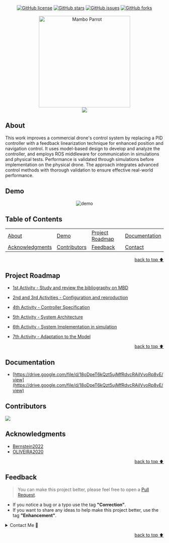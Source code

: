 
<!-- Shields Section--><!-- Optional -->

<!-- 
* Insert project shields and badges through this link https://shields.io/
* 
*
-->

<div align="center">
    <a href="https://github.com/gabrielhvs/beep/blob/main/LICENSE"><img alt="GitHub license" src="https://img.shields.io/github/license/gabrielhvs/beep?color=ff69b4&style=for-the-badge"></a>
    <a href="https://github.com/gabrielhvs/beep/stargazers"><img alt="GitHub stars" src="https://img.shields.io/github/stars/gabrielhvs/beep?color=yellow&label=Project%20Stars&style=for-the-badge"></a>
    <a href="https://github.com/gabrielhvs/beep/issues"><img alt="GitHub issues" src="https://img.shields.io/github/issues/gabrielhvs/beep?color=brightgreen&label=issues&style=for-the-badge"></a>
    <a href="https://github.com/gabrielhvs/beep/network"><img alt="GitHub forks" src="https://img.shields.io/github/forks/gabrielhvs/beep?color=9cf&label=forks&style=for-the-badge"></a>
</div>
<br>


<!-- Logo Section  --><!-- Required -->

<!--
* Insert an image URL in the <img> "src" attribute bellow. (line )
* 
* Insert your github profile URL in the <a> "href" attribute bellow (line )
-->


<div align="center">
    <a href="https://github.com/gabrielhvs/beep" target="_blank">
        <img src="https://github.com/gabrielhvs/beep/blob/main/Controller_FeedBackLin/images/Parrot_Mambo_Marc.png?raw=true" 
        alt="Mambo Parrot" width="290" height="290">
    </a>
</div>


<!-- Project title 
* use a dynamic typing-SvG here https://readme-typing-svg.demolab.com/demo/
*
*  Instead you can type your project name after a # header
-->

<div align="center">
<img src="https://readme-typing-svg.demolab.com?font=Fira+Code&size=22&duration=4000&pause=5000&background=FFFFFF00&center=true&vCenter=true&multiline=true&width=700&lines= Beep Tank">
</div>


## About<!-- Required -->
<!-- 
* information about the project 
* 
* keep it short and sweet
-->


This work improves a commercial drone's control system by replacing a PID controller with a feedback linearization technique for enhanced position and navigation control. It uses model-based design to develop and analyze the controller, and employs ROS middleware for communication in simulations and physical tests. Performance is validated through simulations before implementation on the physical drone. The approach integrates advanced control methods with thorough validation to ensure effective real-world performance.


<!--## How to use this project Required -->
<!-- 
* Here you may add information about how 
* 
* and why to use this project.


- Access the [Blank template](./Templates/_blank-README.md) to use for your projects. 
- clone this repository into your local machine.

```bash
    git clone https://github.com/gabrielhvs/beep.git
```
- You can copy the markdown directly from this [MD file](./Templates/markdown-only.md).
- Make sure to check the [Documentation](https://github.com/gabrielhvs/beep/wiki/Step-by-Step-Guide) for a step by step guide.
- Support me by staring this repository 💛
-->

## Demo<!-- Required -->
<!-- 
* You can add a demo here GH supports images/ GIFs/videos 
* 
* It's recommended to use GIFs as they are more dynamic
-->


<div align="center">
    <img alt="demo" src="./Demostrations/FLY_DRONE.gif">
</div>

## Table of Contents<!-- Optional -->
<!-- 
* This section is optional, yet having a contents table 
* helps keeping your README readable and more professional.
* 
* If you are not familiar with HTML, no worries we all been there :) 
* Review learning resources to create anchor links. 
-->


<dev display="inline-table" vertical-align="middle">
<table align="center" vertical-align="middle">
        <tr>
            <td><a href="#about">About</a></td>        
            <!--<td><a href="#how-to-use-this-project">Getting started</td>-->
            <td><a href="#demo">Demo</a></td>
            <td><a href="#project-roadmap--">Project Roadmap</a></td>
            <td><a href="#documentation">Documentation</a></td>
        </tr>
        <tr>
            <td><a href="#acknowledgments">Acknowledgments</a></td>
            <!--<td><a href="https://github.com/gabrielhvs/beep/tree/main/Learning_Resources">Learning Resources</a></td>-->
            <!--<td><a href="https://github.com/gabrielhvs/beep/wiki/Step-by-Step-Guide">
            Step By Step Guide</a></td>-->
            <!--<td><a href="#feedback">Feedback</a></td>-->
            <td><a href="#contributors">Contributors</a></td>
            <td><a href="#feedback">Feedback</a></td>
            <td><a href="#contact">Contact</a></td>
            <!--<td><a href="#license">License</a></td>-->
        </tr>
</table>
</dev>


<!-- - Use this html element to create a back to top button. -->
<p align="right"><a href="#about">back to top ⬆️</a></p>


## Project Roadmap <!-- Optional --> <!-- add learning_Rs-->
<!-- 
* Add this section in case the project has different phases
* 
* Under production or will be updated.
-->

- [1st Activity - Study and review the bibliography on MBD](folders/1%C2%BA%20Atividade%20-%20Estudar%20e%20revisar%20a%20bibliografia%20so%2058548d2925ab407697c3da9bf9116020.md)


- [2nd and 3rd Activities - Configuration and reproduction](folders/2%C2%BA%20e%203%C2%BA%20Atividades%20-%20Configurac%CC%A7a%CC%83o%20e%20reproduc%CC%A7a%CC%83o%205c54d732b4c141bd81337f54a93ae3f8.md)


- [4th Activity - Controller Specification](folders/4%C2%BA%20Atividade%20-%20Especificac%CC%A7a%CC%83o%20do%20Controlador%200b0658fa575049da9ebb083c3a894b90.md)


- [5th Activity - System Architecture](folders/5%C2%BA%20Atividade%20-%20Arquitetura%20do%20sistema%20658d21bd7c5b4a6e8a6bd2b25158ef33.md)


- [6th Activity - System Implementation in simulation](folders/6%C2%BA%20Atividade%20-%20Implementac%CC%A7a%CC%83o%20do%20sistema%20em%20simul%20b5fff208bf3f46d6939b6d8c43294ad5.md)


- [7th Activity - Adaptation to the Model](folders/7%C2%BA%20Atividade%20-%20Adaptac%CC%A7a%CC%83o%20para%20o%20modelo%202cfb4f19ac1f4d88ba1ed04cd0026cec.md)



<p align="right"><a href="#about">back to top ⬆️</a></p>

## Documentation<!-- Optional -->
<!-- 
* You may add any documentation or Wikis here
* 
* 
-->


- [https://drive.google.com/file/d/18oDpeT6kQzt5ujMfRdvcRAiIVvoRp8vE/view](https://drive.google.com/file/d/18oDpeT6kQzt5ujMfRdvcRAiIVvoRp8vE/view)


## Contributors<!-- Required -->
<!-- 
* Without contribution we wouldn't have open source. 
* 
* Generate github contributors Image here https://contrib.rocks/preview?repo=angular%2Fangular-ja
-->

<a href="https://github.com/gabrielhvs/beep/graphs/contributors">
  <img src="https://contrib.rocks/image?repo=gabrielhvs/beep" />
</a>


## Acknowledgments<!-- Optional -->
<!-- 
* Credit where it's do 
* 
* Feel free to share your inspiration sources, Stackoverflow questions, github repos, tools etc.
-->


- [Bernstein2022](https://www.sciencedirect.com/science/article/pii/S2405896323001532)
- [OLIVEIRA2020](http://dspace.sti.ufcg.edu.br:8080/jspui/bitstream/riufcg/19117/1/D%c3%89BORA%20NUNES%20PINTO%20DE%20OLIVEIRA%20-%20TCC%20ENG.%20EL%c3%89TRICA%202020.pdf)


<!-- - Use this html element to create a back to top button. -->
<p align="right"><a href="#about">back to top ⬆️</a></p>


## Feedback<!-- Required -->
<!-- 
* You can add contacts information like your email and social media account 
* 
* Also it's common to add some PR guidance.
-->


> You can make this project better, please  feel free to open a [Pull Request](https://github.com/gabrielhvs/beep/pulls).
- If you notice a bug or a typo use the tag **"Correction"**.
- If you want to share any ideas to help make this project better, use the tag **"Enhancement"**.

<details>
    <summary>Contact Me 📨</summary>

### Contact<!-- Required -->
Reach me via email: [gabbrielvasc@gmail.com](mailto:gabbrielvasc@gmail.com)
<!-- 
* add your email and contact info here
* 
* 
-->
    
</details>

<!-- - Use this html element to create a back to top button. -->
<p align="right"><a href="#about">back to top ⬆️</a></p>